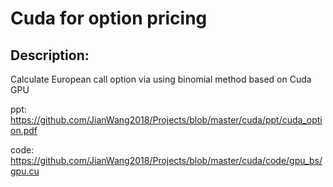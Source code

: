 # Cuda for option pricing

## Description:  
Calculate European call option via using binomial method based on Cuda GPU 

ppt: https://github.com/JianWang2018/Projects/blob/master/cuda/ppt/cuda_option.pdf

code: https://github.com/JianWang2018/Projects/blob/master/cuda/code/gpu_bs/gpu.cu
